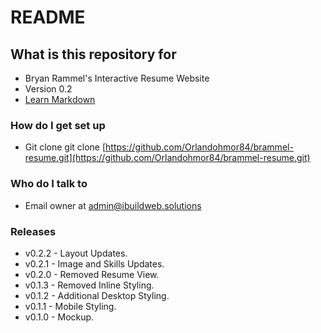 # README #

## What is this repository for ##

* Bryan Rammel's Interactive Resume Website
* Version 0.2
* [Learn Markdown](https://bitbucket.org/tutorials/markdowndemo)

### How do I get set up ###

* Git clone git clone [https://github.com/Orlandohmor84/brammel-resume.git](https://github.com/Orlandohmor84/brammel-resume.git)


### Who do I talk to ###

* Email owner at admin@ibuildweb.solutions

### Releases ###

* v0.2.2 - Layout Updates.
* v0.2.1 - Image and Skills Updates.
* v0.2.0 - Removed Resume View.
* v0.1.3 - Removed Inline Styling.
* v0.1.2 - Additional Desktop Styling.
* v0.1.1 - Mobile Styling.
* v0.1.0 - Mockup.

